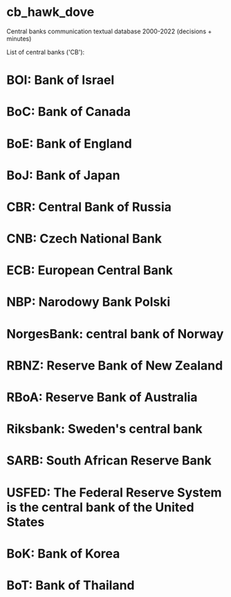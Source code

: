 # cb_hawk_dove

Central banks communication textual database 2000-2022 (decisions + minutes)

List of central banks ('CB'):
# BOI: Bank of Israel 
# BoC: Bank of Canada
# BoE: Bank of England 
# BoJ: Bank of Japan
# CBR: Central Bank of Russia
# CNB: Czech National Bank
# ECB: European Central Bank
# NBP: Narodowy Bank Polski
# NorgesBank: central bank of Norway
# RBNZ: Reserve Bank of New Zealand
# RBoA: Reserve Bank of Australia
# Riksbank: Sweden's central bank
# SARB: South African Reserve Bank
# USFED: The Federal Reserve System is the central bank of the United States
# BoK: Bank of Korea
# BoT: Bank of Thailand
